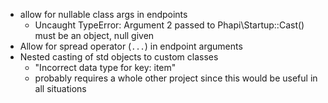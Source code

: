 - allow for nullable class args in endpoints
  - Uncaught TypeError: Argument 2 passed to Phapi\\Startup::Cast() must be an object, null given
- Allow for spread operator (`...`) in endpoint arguments
- Nested casting of std objects to custom classes
  - "Incorrect data type for key: item"
  - probably requires a whole other project since this would be useful in all situations
